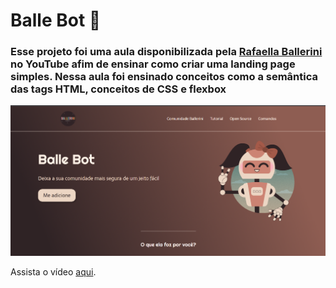 # Balle Bot 👾

### Esse projeto foi uma aula disponibilizada pela [Rafaella Ballerini](https://www.instagram.com/rafaballerini/) no YouTube afim de ensinar como criar uma landing page simples. Nessa aula foi ensinado conceitos como a semântica das tags HTML, conceitos de CSS e flexbox

![Foto do Projeto](/assets/foto-projeto-finalizado.png)


Assista o vídeo [aqui](https://www.youtube.com/watch?v=llF6vD-RljE&t=2031s&ab_channel=RafaellaBallerini).
